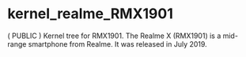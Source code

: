 # kernel_realme_RMX1901
( PUBLIC ) Kernel tree for RMX1901. The Realme X (RMX1901) is a mid-range smartphone from Realme. It was released in July 2019.
